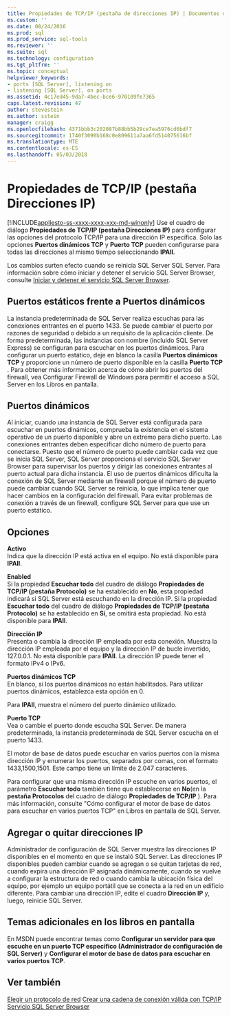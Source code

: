 ```yaml
---
title: Propiedades de TCP/IP (pestaña de direcciones IP) | Documentos de Microsoft
ms.custom: ''
ms.date: 08/24/2016
ms.prod: sql
ms.prod_service: sql-tools
ms.reviewer: ''
ms.suite: sql
ms.technology: configuration
ms.tgt_pltfrm: ''
ms.topic: conceptual
helpviewer_keywords:
- ports [SQL Server], listening on
- listening [SQL Server], on ports
ms.assetid: 4c17ed45-9da7-4bec-bce6-970109fe7365
caps.latest.revision: 47
author: stevestein
ms.author: sstein
manager: craigg
ms.openlocfilehash: 4371bbb3c202087b88bb5b29ce7ea5976cd6bdf7
ms.sourcegitcommit: 1740f3090b168c0e809611a7aa6fd514075616bf
ms.translationtype: MTE
ms.contentlocale: es-ES
ms.lasthandoff: 05/03/2018
---
```

# <a name="tcpip-properties-ip-addresses-tab"></a>Propiedades de TCP/IP (pestaña Direcciones IP)
[!INCLUDE[appliesto-ss-xxxx-xxxx-xxx-md-winonly](../../includes/appliesto-ss-xxxx-xxxx-xxx-md-winonly.md)]
  Use el cuadro de diálogo **Propiedades de TCP/IP (pestaña Direcciones IP)** para configurar las opciones del protocolo TCP/IP para una dirección IP específica. Solo las opciones **Puertos dinámicos TCP** y **Puerto TCP** pueden configurarse para todas las direcciones al mismo tiempo seleccionando **IPAll**.  
  
 Los cambios surten efecto cuando se reinicia SQL Server SQL Server. Para información sobre cómo iniciar y detener el servicio SQL Server Browser, consulte [Iniciar y detener el servicio SQL Server Browser](../../database-engine/configure-windows/start-stop-pause-resume-restart-sql-server-services.md).  
  
## <a name="static-vs-dynamic-ports"></a>Puertos estáticos frente a Puertos dinámicos  
 La instancia predeterminada de SQL Server realiza escuchas para las conexiones entrantes en el puerto 1433. Se puede cambiar el puerto por razones de seguridad o debido a un requisito de la aplicación cliente. De forma predeterminada, las instancias con nombre (incluido SQL Server Express) se configuran para escuchar en los puertos dinámicos. Para configurar un puerto estático, deje en blanco la casilla **Puertos dinámicos TCP** y proporcione un número de puerto disponible en la casilla **Puerto TCP** . Para obtener más información acerca de cómo abrir los puertos del firewall, vea Configurar Firewall de Windows para permitir el acceso a SQL Server en los Libros en pantalla.  
  
## <a name="dynamic-ports"></a>Puertos dinámicos  
 Al iniciar, cuando una instancia de SQL Server está configurada para escuchar en puertos dinámicos, comprueba la existencia en el sistema operativo de un puerto disponible y abre un extremo para dicho puerto. Las conexiones entrantes deben especificar dicho número de puerto para conectarse. Puesto que el número de puerto puede cambiar cada vez que se inicia SQL Server, SQL Server proporciona el servicio SQL Server Browser para supervisar los puertos y dirigir las conexiones entrantes al puerto actual para dicha instancia. El uso de puertos dinámicos dificulta la conexión de SQL Server mediante un firewall porque el número de puerto puede cambiar cuando SQL Server se reinicia, lo que implica tener que hacer cambios en la configuración del firewall. Para evitar problemas de conexión a través de un firewall, configure SQL Server para que use un puerto estático.  
  
## <a name="options"></a>Opciones  
 **Activo**  
 Indica que la dirección IP está activa en el equipo. No está disponible para **IPAll**.  
  
 **Enabled**  
 Si la propiedad **Escuchar todo** del cuadro de diálogo **Propiedades de TCP/IP (pestaña Protocolo)** se ha establecido en **No**, esta propiedad indicará si SQL Server está escuchando en la dirección IP. Si la propiedad **Escuchar todo** del cuadro de diálogo **Propiedades de TCP/IP (pestaña Protocolo)** se ha establecido en **Sí**, se omitirá esta propiedad. No está disponible para **IPAll**.  
  
 **Dirección IP**  
 Presenta o cambia la dirección IP empleada por esta conexión. Muestra la dirección IP empleada por el equipo y la dirección IP de bucle invertido, 127.0.0.1. No está disponible para **IPAll**. La dirección IP puede tener el formato IPv4 o IPv6.  
  
 **Puertos dinámicos TCP**  
 En blanco, si los puertos dinámicos no están habilitados. Para utilizar puertos dinámicos, establezca esta opción en 0.  
  
 Para **IPAll**, muestra el número del puerto dinámico utilizado.  
  
 **Puerto TCP**  
 Vea o cambie el puerto donde escucha SQL Server. De manera predeterminada, la instancia predeterminada de SQL Server escucha en el puerto 1433.  
  
 El motor de base de datos puede escuchar en varios puertos con la misma dirección IP y enumerar los puertos, separados por comas, con el formato 1433,1500,1501. Este campo tiene un límite de 2.047 caracteres.  
  
 Para configurar que una misma dirección IP escuche en varios puertos, el parámetro **Escuchar todo** también tiene que establecerse en **No**(en la **pestaña Protocolos** del cuadro de diálogo **Propiedades de TCP/IP** ). Para más información, consulte "Cómo configurar el motor de base de datos para escuchar en varios puertos TCP" en Libros en pantalla de SQL Server.  
  
## <a name="adding-or-removing-ip-addresses"></a>Agregar o quitar direcciones IP  
 Administrador de configuración de SQL Server muestra las direcciones IP disponibles en el momento en que se instaló SQL Server. Las direcciones IP disponibles pueden cambiar cuando se agregan o se quitan tarjetas de red, cuando expira una dirección IP asignada dinámicamente, cuando se vuelve a configurar la estructura de red o cuando cambia la ubicación física del equipo, por ejemplo un equipo portátil que se conecta a la red en un edificio diferente. Para cambiar una dirección IP, edite el cuadro **Dirección IP** y, luego, reinicie SQL Server.  
  
## <a name="additional-topics-in-books-online"></a>Temas adicionales en los libros en pantalla  
 En MSDN puede encontrar temas como **Configurar un servidor para que escuche en un puerto TCP específico (Administrador de configuración de SQL Server)** y **Configurar el motor de base de datos para escuchar en varios puertos TCP**.  
  
## <a name="see-also"></a>Ver también  
 [Elegir un protocolo de red](https://msdn.microsoft.com/library/ms187892(v=sql.120).aspx)   
 [Crear una cadena de conexión válida con TCP/IP](creating-a-valid-connection-string-using-tcp-ip.md)   
 [Servicio SQL Server Browser](https://msdn.microsoft.com/library/ms181087(v=sql.130).aspx)  
  
  
